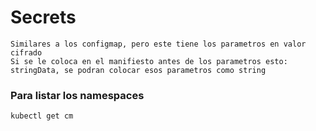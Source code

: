 # Secrets

```
Similares a los configmap, pero este tiene los parametros en valor cifrado
Si se le coloca en el manifiesto antes de los parametros esto: stringData, se podran colocar esos parametros como string 
```

### Para listar los namespaces

```
kubectl get cm
```